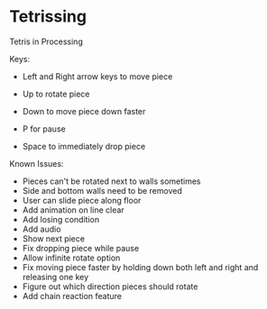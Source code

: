 Tetrissing
==========

Tetris in Processing


Keys:
 - Left and Right arrow keys to move piece
 - Up to rotate piece
 - Down to move piece down faster

 - P for pause
 - Space to immediately drop piece

Known Issues:
 - Pieces can't be rotated next to walls sometimes
 - Side and bottom walls need to be removed
 - User can slide piece along floor
 - Add animation on line clear
 - Add losing condition
 - Add audio
 - Show next piece
 - Fix dropping piece while pause
 - Allow infinite rotate option
 - Fix moving piece faster by holding down both left and right and
   releasing one key
 - Figure out which direction pieces should rotate
 - Add chain reaction feature